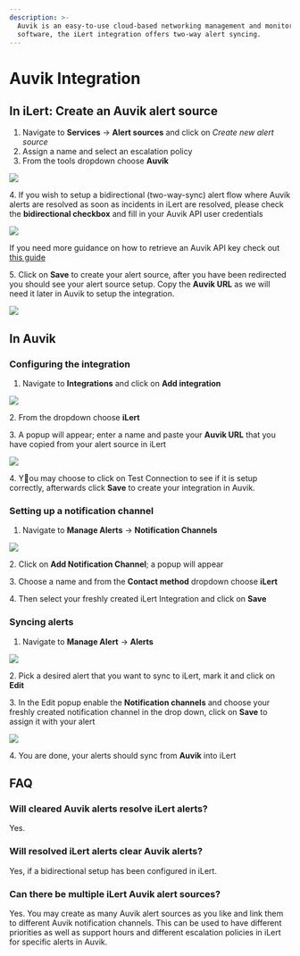 ```yaml
---
description: >-
  Auvik is an easy-to-use cloud-based networking management and monitoring
  software, the iLert integration offers two-way alert syncing.
---
```


# Auvik Integration

## In iLert: Create an Auvik alert source

1. Navigate to **Services** -> **Alert sources** and click on _Create new alert source_
2. Assign a name and select an escalation policy
3. From the tools dropdown choose **Auvik**

![](<../.gitbook/assets/image (54) (1).png>)

4\. If you wish to setup a bidirectional (two-way-sync) alert flow where Auvik alerts are resolved as soon as incidents in iLert are resolved, please check the **bidirectional checkbox** and fill in your Auvik API user credentials

![](<../.gitbook/assets/image (53) (1) (1) (1).png>)

If you need more guidance on how to retrieve an Auvik API key check out [this guide](https://support.auvik.com/hc/en-us/articles/204309114#topic\_regenerate)

5\. Click on **Save** to create your alert source, after you have been redirected you should see your alert source setup. Copy the **Auvik URL** as we will need it later in Auvik to setup the integration.

![](<../.gitbook/assets/image (48) (1).png>)

## In Auvik

### Configuring the integration

1. Navigate to **Integrations** and click on **Add integration**

![](<../.gitbook/assets/image (49) (1).png>)

&#x20;2\. From the dropdown choose **iLert**

3\. A popup will appear; enter a name and paste your **Auvik URL** that you have copied from your alert source in iLert

![](<../.gitbook/assets/image (47) (1).png>)

4\. You may choose to click on Test Connection to see if it is setup correctly, afterwards click **Save** to create your integration in Auvik.

### Setting up a notification channel

1. Navigate to **Manage Alerts** -> **Notification Channels**

![](<../.gitbook/assets/image (52) (1) (1).png>)

2\. Click on **Add Notification Channel**; a popup will appear

3\. Choose a name and from the **Contact method** dropdown choose **iLert**

4\. Then select your freshly created iLert Integration and click on **Save**

### Syncing alerts

1. Navigate to **Manage Alert** -> **Alerts**

&#x20;

![](<../.gitbook/assets/image (50) (1) (1).png>)

2\. Pick a desired alert that you want to sync to iLert, mark it and click on **Edit**

3\. In the Edit popup enable the **Notification channels** and choose your freshly created notification channel in the drop down, click on **Save** to assign it with your alert

![](<../.gitbook/assets/image (47) (1) (1).png>)

4\. You are done, your alerts should sync from **Auvik** into iLert

## FAQ



### Will cleared Auvik alerts resolve iLert alerts?

Yes.

### Will resolved iLert alerts clear Auvik alerts?

Yes, if a bidirectional setup has been configured in iLert.

### Can there be multiple iLert Auvik alert sources?

Yes. You may create as many Auvik alert sources as you like and link them to different Auvik notification channels. This can be used to have different priorities as well as support hours and different escalation policies in iLert for specific alerts in Auvik.

